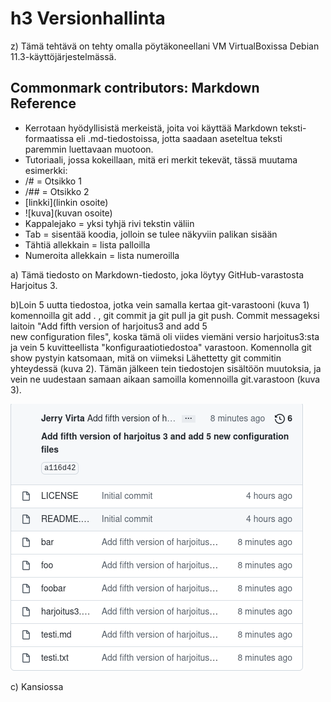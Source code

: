 # h3 Versionhallinta

z) Tämä tehtävä on tehty omalla pöytäkoneellani VM VirtualBoxissa Debian
   11.3-käyttöjärjestelmässä. 

## Commonmark contributors: Markdown Reference

* Kerrotaan hyödyllisistä merkeistä, joita voi käyttää Markdown teksti-
  formaatissa eli .md-tiedostoissa, jotta saadaan aseteltua teksti
  paremmin luettavaan muotoon.
* Tutoriaali, jossa kokeillaan, mitä eri merkit tekevät, tässä muutama
  esimerkki:
* /# = Otsikko 1
* /##  = Otsikko 2
* [linkki](linkin osoite)
* ![kuva](kuvan osoite)
* Kappalejako = yksi tyhjä rivi tekstin väliin
* Tab = sisentää koodia, jolloin se tulee näkyviin palikan sisään
* Tähtiä allekkain = lista palloilla
* Numeroita allekkain = lista numeroilla 

a) Tämä tiedosto on Markdown-tiedosto, joka löytyy GitHub-varastosta
   Harjoitus 3. 

b)Loin 5 uutta tiedostoa, jotka vein samalla kertaa git-varastooni 
  (kuva 1) komennoilla git add . , git commit ja git pull ja git push.
  Commit messageksi laitoin "Add fifth version of harjoitus3 and add 5	
  new configuration files", koska tämä oli viides viemäni  versio 
  harjoitus3:sta ja vein 5 kuvitteellista "konfiguraatiotiedostoa" 
  varastoon. Komennolla git show pystyin katsomaan, mitä on viimeksi
  Lähettetty git commitin yhteydessä (kuva 2). Tämän jälkeen tein
  tiedostojen sisältöön  muutoksia, ja vein ne uudestaan samaan aikaan
  samoilla komennoilla git.varastoon (kuva 3). 

![Kuva1](commit1.png) 

c) Kansiossa  
